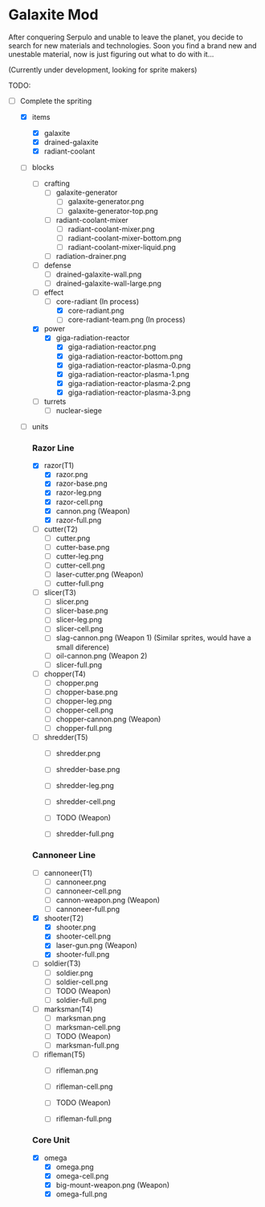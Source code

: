 # Galaxite Mod
After conquering Serpulo and unable to leave the planet, you decide to search for new materials and technologies. Soon you find a brand new and unestable material, now is just figuring out what to do with it...

(Currently under development, looking for sprite makers)

TODO:

- [ ] Complete the spriting

  - [x] items
    - [x] galaxite
    - [x] drained-galaxite
    - [x] radiant-coolant

  - [ ] blocks
    - [ ] crafting
      - [ ] galaxite-generator
        - [ ] galaxite-generator.png
        - [ ] galaxite-generator-top.png
      - [ ] radiant-coolant-mixer
        - [ ] radiant-coolant-mixer.png
        - [ ] radiant-coolant-mixer-bottom.png
        - [ ] radiant-coolant-mixer-liquid.png
      - [ ] radiation-drainer.png
      
    - [ ] defense
      - [ ] drained-galaxite-wall.png
      - [ ] drained-galaxite-wall-large.png

    - [ ] effect
      - [ ] core-radiant (In process)
        - [x] core-radiant.png
        - [ ] core-radiant-team.png (In process)

    - [x] power
      - [x] giga-radiation-reactor
        - [x] giga-radiation-reactor.png
        - [x] giga-radiation-reactor-bottom.png
        - [x] giga-radiation-reactor-plasma-0.png
        - [x] giga-radiation-reactor-plasma-1.png
        - [x] giga-radiation-reactor-plasma-2.png
        - [x] giga-radiation-reactor-plasma-3.png

    - [ ] turrets
      - [ ] nuclear-siege

  - [ ] units

    ### Razor Line

    - [x] razor(T1)
      - [x] razor.png
      - [x] razor-base.png
      - [x] razor-leg.png
      - [x] razor-cell.png
      - [x] cannon.png (Weapon)
      - [x] razor-full.png

    - [ ] cutter(T2)
      - [ ] cutter.png
      - [ ] cutter-base.png
      - [ ] cutter-leg.png
      - [ ] cutter-cell.png
      - [ ] laser-cutter.png (Weapon)
      - [ ] cutter-full.png

    - [ ] slicer(T3)
      - [ ] slicer.png
      - [ ] slicer-base.png
      - [ ] slicer-leg.png
      - [ ] slicer-cell.png
      - [ ] slag-cannon.png (Weapon 1) (Similar sprites, would have a small diference)
      - [ ] oil-cannon.png (Weapon 2)
      - [ ] slicer-full.png

    - [ ] chopper(T4)
      - [ ] chopper.png
      - [ ] chopper-base.png
      - [ ] chopper-leg.png
      - [ ] chopper-cell.png
      - [ ] chopper-cannon.png (Weapon)
      - [ ] chopper-full.png

    - [ ] shredder(T5)
      - [ ] shredder.png
      - [ ] shredder-base.png
      - [ ] shredder-leg.png
      - [ ] shredder-cell.png
      - [ ] TODO (Weapon)
      - [ ] shredder-full.png


    ### Cannoneer Line

    - [ ] cannoneer(T1)
      - [ ] cannoneer.png
      - [ ] cannoneer-cell.png
      - [ ] cannon-weapon.png (Weapon)
      - [ ] cannoneer-full.png

    - [x] shooter(T2)
      - [x] shooter.png
      - [x] shooter-cell.png
      - [x] laser-gun.png (Weapon)
      - [x] shooter-full.png

    - [ ] soldier(T3)
      - [ ] soldier.png
      - [ ] soldier-cell.png
      - [ ] TODO (Weapon)
      - [ ] soldier-full.png

    - [ ] marksman(T4)
      - [ ] marksman.png
      - [ ] marksman-cell.png
      - [ ] TODO (Weapon)
      - [ ] marksman-full.png

    - [ ] rifleman(T5)
      - [ ] rifleman.png
      - [ ] rifleman-cell.png
      - [ ] TODO (Weapon)
      - [ ] rifleman-full.png


    ### Core Unit
    
    - [x] omega
      - [x] omega.png
      - [x] omega-cell.png
      - [x] big-mount-weapon.png (Weapon)
      - [x] omega-full.png
